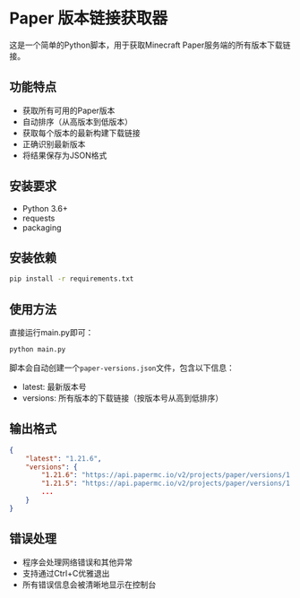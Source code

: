 # Paper 版本链接获取器

这是一个简单的Python脚本，用于获取Minecraft Paper服务端的所有版本下载链接。

## 功能特点

- 获取所有可用的Paper版本
- 自动排序（从高版本到低版本）
- 获取每个版本的最新构建下载链接
- 正确识别最新版本
- 将结果保存为JSON格式

## 安装要求

- Python 3.6+
- requests
- packaging

## 安装依赖

```bash
pip install -r requirements.txt
```

## 使用方法

直接运行main.py即可：

```bash
python main.py
```

脚本会自动创建一个`paper-versions.json`文件，包含以下信息：
- latest: 最新版本号
- versions: 所有版本的下载链接（按版本号从高到低排序）

## 输出格式

```json
{
    "latest": "1.21.6",
    "versions": {
        "1.21.6": "https://api.papermc.io/v2/projects/paper/versions/1.21.6/builds/123/downloads/paper-1.21.6-123.jar",
        "1.21.5": "https://api.papermc.io/v2/projects/paper/versions/1.21.5/builds/456/downloads/paper-1.21.5-456.jar",
        ...
    }
}
```

## 错误处理

- 程序会处理网络错误和其他异常
- 支持通过Ctrl+C优雅退出
- 所有错误信息会被清晰地显示在控制台 